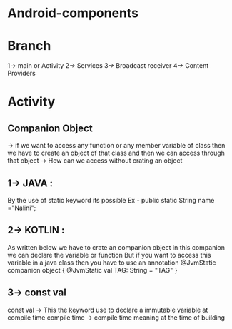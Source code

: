 # Android-components
# Branch
1-> main or Activity
2-> Services
3-> Broadcast receiver
4-> Content Providers

# Activity
 ## Companion Object
  -> if we want to access any function or any member variable of class then we have to create an object of that class
   and then we can access through that object
  -> How can we access without crating an object
  
  ## 1-> JAVA :
  By the use of static keyword its possible
  Ex - public static String name ="Nalini";
  
##  2-> KOTLIN :
  As written below we have to crate an companion object in this companion we can declare the variable or function
  But if you want to access this variable in a java class then you have to use an annotation @JvmStatic
   companion object {
   @JvmStatic
    val TAG: String = "TAG"
    }
 ## 3-> const val
  const val    ->    This the keyword use to declare a immutable variable at compile time
  compile time -> compile time meaning at the time of building
